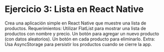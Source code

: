 # Ejercicio 3: Lista en React Native

Crea una aplicación simple en React Native que muestre una lista de productos.
Requerimientos:
Utilizar FlatList para mostrar una lista de productos con nombre y precio.
Un botón para agregar un nuevo producto (con datos aleatorios).
Un botón en cada producto para eliminarlo.
Extra: Usa AsyncStorage para persistir los productos cuando se cierre la app.